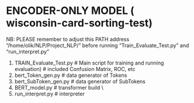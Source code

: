 # ENCODER-ONLY MODEL  ( wisconsin-card-sorting-test)
NB: 
PLEASE remember to adjust this PATH address “/home/olik/NLP/Project_NLP/” 
before running “Train_Evaluate_Test.py” and “run_interpret.py”

1)	TRAIN_Evaluate_Test.py            # Main script for training and running evaluation)
				    # included Confusion Matrix, ROC, etc
2)	bert_Token_gen.py             # data generator of Tokens
3)	bert_SubToken_gen.py        # data generator of SubTokens
4)	BERT_model.py                                 # transformer build \
5)	run_interpret.py                         # interpreter 
